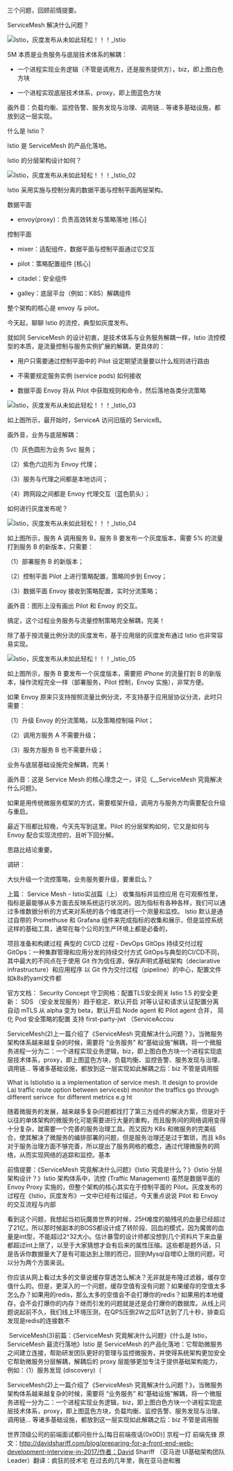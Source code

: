 三个问题，回顾前情提要。

ServiceMesh 解决什么问题？

![Istio，灰度发布从未如此轻松！！！_Istio](https://img.moregeek.xyz/s7/images/blog/202012/25/caeb6770cb572955e3f94cfb7efd5fc6.png)

SM 本质是业务服务与底层技术体系的解耦：

-   一个进程实现业务逻辑（不管是调用方，还是服务提供方），biz，即上图白色方块
    
-   一个进程实现底层技术体系，proxy，即上图蓝色方块
    

画外音：负载均衡、监控告警、服务发现与治理、调用链… 等诸多基础设施，都放到这一层实现。

什么是 Istio？

Istio 是 ServiceMesh 的产品化落地。

Istio 的分层架构设计如何？

![Istio，灰度发布从未如此轻松！！！_Istio_02](https://img.moregeek.xyz/s9/images/blog/202012/25/22eae4c169989ee2a2a82be7916991c4.jpeg)

Istio 采用实施与控制分离的数据平面与控制平面两层架构。

数据平面

-   envoy(proxy)：负责高效转发与策略落地 \[核心\]

控制平面

-   mixer：适配组件，数据平面与控制平面通过它交互
    
-   pilot：策略配置组件 \[核心\]
    
-   citadel：安全组件
    
-   galley：底层平台（例如：K8S）解耦组件
    

整个架构的核心是 envoy 与 pilot。

今天起，聊聊 Istio 的流控，典型如灰度发布。

就如同 ServiceMesh 的设计初衷，是技术体系与业务服务解耦一样，Istio 流控模型的本质，是流量控制与服务实例扩展的解耦，更具体的：

-   用户只需要通过控制平面中的 Pilot 设定期望流量要以什么规则进行路由
    
-   不需要规定服务实例 (service pods) 如何接收
    
-   数据平面 Envoy 将从 Pilot 中获取规则和命令，然后落地各类分流策略
    

![Istio，灰度发布从未如此轻松！！！_Istio_03](https://img.moregeek.xyz/s6/images/blog/202012/25/a1042562f6c1194111953dca348c9155.png)

如上图所示，最开始时，ServiceA 访问旧版的 ServiceB。

画外音，业务与底层解耦：

（1）灰色圆形为业务 Svc 服务；

（2）紫色六边形为 Envoy 代理；

（3）服务与代理之间都是本地访问；

（4）跨网段之间都是 Envoy 代理交互（蓝色箭头）；

如何进行灰度发布呢？

![Istio，灰度发布从未如此轻松！！！_Istio_04](https://img.moregeek.xyz/s8/images/blog/202012/25/62f8ce031d1fe1de7c9d996ec34fda33.png)

如上图所示，服务 A 调用服务 B，服务 B 要发布一个灰度版本，需要 5% 的流量打到服务 B 的新版本，只需要：

（1）部署服务 B 的新版本；

（2）控制平面 Pilot 上进行策略配置，策略同步到 Envoy；

（3）数据平面 Envoy 接收到策略配置，实时分流策略；

画外音：图形上没有画出 Pilot 和 Envoy 的交互。

搞定，这个过程业务服务与流量控制策略完全解耦，完美！

除了基于按流量比例分流的灰度发布，基于应用层的灰度发布通过 Istio 也非常容易实现。

![Istio，灰度发布从未如此轻松！！！_Istio_05](https://img.moregeek.xyz/s5/images/blog/202012/25/92b0cd3588655521df0c39ebde52989c.png)

如上图所示，服务 B 要发布一个灰度版本，需要把 iPhone 的流量打到 B 的新版本，操作流程完全一样（部署服务，Pilot 控制，Envoy 实施），非常方便。

如果 Envoy 原来只支持按照流量比例分流，不支持基于应用层协议分流，此时只需要：

（1）升级 Envoy 的分流策略，以及策略控制端 Pilot；

（2）调用方服务 A 不需要升级；

（3）服务方服务 B 也不需要升级；

业务与底层基础设施完全解耦，完美！

画外音：这是 Service Mesh 的核心理念之一，详见《\_\_ServiceMesh 究竟解决什么问题》。

如果是用传统微服务框架的方式，需要框架升级，调用方与服务方均需要配合升级与重启。

最近下班都比较晚，今天先写到这里。Pilot 的分层架构如何，它又是如何与 Envoy 配合实现流控的，且听下回分解。

思路比结论重要。

调研：

大伙升级一个流控策略，业务服务要升级，要重启么？

上篇： Service Mesh - Istio实战篇（上） 收集指标并监控应用 在可观察性里，指标是最能够从多方面去反映系统运行状况的。因为指标有各种各样，我们可以通过多维数据分析的方式来对系统的各个维度进行一个测量和监控。 Istio 默认是通过自带的 Promethuse 和 Grafana 组件来完成指标的收集和展示，但是监控系统这样的基础工具，通常在每个公司的生产环境上都是必备的，

项目准备和构建过程 典型的 CI/CD 过程 - DevOps GitOps 持续交付过程 GitOps：一种集群管理和应用分发的持续交付方式 GitOps与典型的CI/CD不同，其中最大的不同点在于使用 Git 作为信任源，保存声明式基础架构（declarative infrastructure）和应用程序 以 Git 作为交付过程（pipeline）的中心，配置文件如k8s的yaml文件都

官方文档： Security Concept 守卫网格：配置TLS安全网关 Istio 1.5 的安全更新： SDS （安全发现服务）趋于稳定、默认开启 对等认证和请求认证配置分离 自动 mTLS 从 alpha 变为 beta，默认开启 Node agent 和 Pilot agent 合并， 简化 Pod 安全策略的配置 支持 first-party-jwt （ServiceAccou

ServiceMesh(2)上一篇介绍了《ServiceMesh 究竟解决什么问题？》，当微服务架构体系越来越复杂的时候，需要将 “业务服务” 和“基础设施”解耦，将一个微服务进程一分为二：一个进程实现业务逻辑，biz，即上图白色方块一个进程实现底层技术体系，proxy，即上图蓝色方块，负载均衡、监控告警、服务发现与治理、调用链… 等诸多基础设施，都放到这一层实现如此解耦之后：biz 不管是调用服

What is IstioIstio is a implementation of service mesh. It design to provide La) traffic route option between servicesb) monitor the traffics go through different serivce  for different metrics e.g ht

随着微服务的发展，越来越多复杂问题都找打了第三方组件的解决方案，但是对于以往的单体架构的微服务化可能需要进行大量的重构，而且服务间的网络调用变得十分复杂，就需要一个完善的服务治理工具。而又因为 K8s 和微服务的完美结合，使其解决了微服务的编排部署的问题，但是服务治理还是过于繁琐，而且 k8s 对于服务治理方面不够完善，所以提出了服务网格的概念，通过代理微服务的网络，从而实现网络的追踪和监控。基本

前情提要：《ServiceMesh 究竟解决什么问题》《Istio 究竟是什么？》《Istio 分层架构设计？》Istio 架构体系中，流控 (Traffic Management) 虽然是数据平面的 Envoy Proxy 实施的，但整个架构的核心其实在于控制平面的 Pilot。灰度发布的过程在《Istio，灰度发布》一文中已经有过描述，今天重点说说 Pilot 和 Envoy 的交互流程与内部

看到这个问题，我想起当初玩魔兽世界的时候，25H难度的脑残吼的血量已经超过了21亿，所以那时候副本的BOSS都设计成了转阶段、回血的模式，因为魔兽的血量是int型，不能超过2^32大小。估计暴雪的设计师都没想到几个资料片下来血量都超过int上限了，以至于大家猜想才会有后来的属性压缩。这些都是题外话，只是告诉你数据量大了是有可能达到上限的而已，回到Mysql自增ID上限的问题，可以分为两个方面来说。

你应该从网上看过太多的文章说缓存穿透怎么解决？无非就是布隆过滤器，缓存空值什么的。但是，更深入的一个问题，缓存空值有没有问题？如果缓存的空值太多怎么办？如果用的redis，那么太多的空值会不会打爆你的redis？如果用的本地缓存，会不会打爆你的内存？继而引发的问题就是还是会打爆你的数据库。从线上问题说起前不久，我们线上环境压测，在QPS压倒2W之后RT达到了几十秒，排查后发现是redis的连接数不

 ServiceMesh(3)前篇：《ServiceMesh 究竟解决什么问题》《什么是 Istio，ServiceMesh 最流行落地》Istio 是 ServiceMesh 的产品化落地：它帮助微服务之间建立连接，帮助研发团队更好的管理与监控微服务，并使得系统架构更加安全它帮助微服务分层解耦，解耦后的 proxy 层能够更加专注于提供基础架构能力，例如：（1）服务发现 (discovery)（

ServiceMesh(2)上一篇介绍了《ServiceMesh 究竟解决什么问题？》，当微服务架构体系越来越复杂的时候，需要将 “业务服务” 和“基础设施”解耦，将一个微服务进程一分为二：一个进程实现业务逻辑，biz，即上图白色方块一个进程实现底层技术体系，proxy，即上图蓝色方块，负载均衡、监控告警、服务发现与治理、调用链… 等诸多基础设施，都放到这一层实现如此解耦之后：biz 不管是调用服

世界顶级公司的前端面试都问些什么\[每日前端夜话(0x0D)\] 京程一灯 前端先锋 原文：http://davidshariff.com/blog/preparing-for-a-front-end-web-development-interview-in-2017/作者：David Shariff （亚马逊 UI基础架构团队Leader）翻译：疯狂的技术宅 在过去的几年里，我在亚马逊和雅